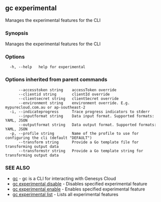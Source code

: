 ## gc experimental

Manages the experimental features for the CLI

### Synopsis

Manages the experimental features for the CLI

### Options

```
  -h, --help   help for experimental
```

### Options inherited from parent commands

```
      --accesstoken string    accessToken override
      --clientid string       clientId override
      --clientsecret string   clientSecret override
      --environment string    environment override. E.g. mypurecloud.com.au or ap-southeast-2
  -i, --indicateprogress      Trace progress indicators to stderr
      --inputformat string    Data input format. Supported formats: YAML, JSON
      --outputformat string   Data output format. Supported formats: YAML, JSON
  -p, --profile string        Name of the profile to use for configuring the cli (default "DEFAULT")
      --transform string      Provide a Go template file for transforming output data
      --transformstr string   Provide a Go template string for transforming output data
```

### SEE ALSO

* [gc](gc.html)	 - gc is a CLI for interacting with Genesys Cloud
* [gc experimental disable](gc_experimental_disable.html)	 - Disables specified experimental feature
* [gc experimental enable](gc_experimental_enable.html)	 - Enables specified experimental feature
* [gc experimental list](gc_experimental_list.html)	 - Lists all experimental features


